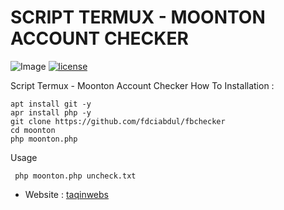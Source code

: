 # SCRIPT TERMUX - MOONTON ACCOUNT CHECKER

![Image](https://raw.githubusercontent.com/fdciabdul/fbchecker/master/ss.png)
[![license](https://img.shields.io/github/license/dwisiswant0/WiFiID.svg)](https://github.com/fdciabdul/fbchecker/blob/master/LICENSE)

Script Termux - Moonton Account Checker
How To Installation :
```
apt install git -y
apr install php -y
git clone https://github.com/fdciabdul/fbchecker
cd moonton
php moonton.php
```

Usage
```
 php moonton.php uncheck.txt
```

- Website : [taqinwebs](https://sulmadapp.web.app)

